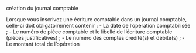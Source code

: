 création du journal comptable

Lorsque vous inscrivez une écriture comptable dans un journal comptable, celle-ci doit obligatoirement contenir :
    - La date de l’opération comptabilisée ;
    - Le numéro de pièce comptable et le libellé de l’écriture comptable (pièces justificatives) ;
    - Le numéro des comptes crédité(s) et débité(s) ;
    - Le montant total de l’opération

